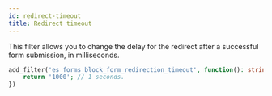 ```yaml
---
id: redirect-timeout
title: Redirect timeout
---
```



This filter allows you to change the delay for the redirect after a successful form submission, in milliseconds.

```php
add_filter('es_forms_block_form_redirection_timeout', function(): string {
	return '1000'; // 1 seconds.
})


